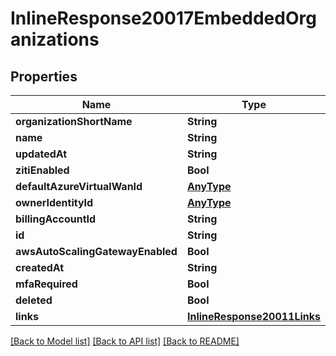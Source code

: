 # InlineResponse20017EmbeddedOrganizations

## Properties
Name | Type | Description | Notes
------------ | ------------- | ------------- | -------------
**organizationShortName** | **String** |  | 
**name** | **String** |  | 
**updatedAt** | **String** |  | 
**zitiEnabled** | **Bool** |  | 
**defaultAzureVirtualWanId** | [**AnyType**](.md) |  | 
**ownerIdentityId** | [**AnyType**](.md) |  | 
**billingAccountId** | **String** |  | 
**id** | **String** |  | 
**awsAutoScalingGatewayEnabled** | **Bool** |  | 
**createdAt** | **String** |  | 
**mfaRequired** | **Bool** |  | 
**deleted** | **Bool** |  | 
**links** | [**InlineResponse20011Links**](InlineResponse20011Links.md) |  | 

[[Back to Model list]](../README.md#documentation-for-models) [[Back to API list]](../README.md#documentation-for-api-endpoints) [[Back to README]](../README.md)



